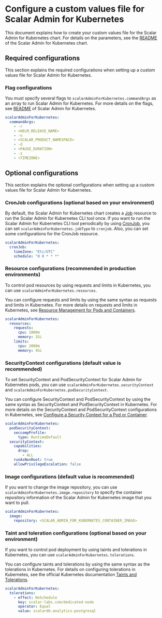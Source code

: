 # Configure a custom values file for Scalar Admin for Kubernetes

This document explains how to create your custom values file for the Scalar Admin for Kubernetes chart. For details on the parameters, see the [README](https://github.com/scalar-labs/helm-charts/blob/main/charts/scalar-admin-for-kubernetes/README.md) of the Scalar Admin for Kubernetes chart.

## Required configurations

This section explains the required configurations when setting up a custom values file for Scalar Admin for Kubernetes.

### Flag configurations

You must specify several flags to `scalarAdminForKubernetes.commandArgs` as an array to run Scalar Admin for Kubernetes. For more details on the flags, see [README](https://github.com/scalar-labs/scalar-admin-for-kubernetes/blob/main/README.md) of Scalar Admin for Kubernetes.

```yaml
scalarAdminForKubernetes:
  commandArgs:
    - -r
    - <HELM_RELEASE_NAME>
    - -n
    - <SCALAR_PRODUCT_NAMESPACE>
    - -d
    - <PAUSE_DURATION>
    - -z
    - <TIMEZONE>
```

## Optional configurations

This section explains the optional configurations when setting up a custom values file for Scalar Admin for Kubernetes.

### CronJob configurations (optional based on your environment)

By default, the Scalar Admin for Kubernetes chart creates a [Job](https://kubernetes.io/docs/concepts/workloads/controllers/job/) resource to run the Scalar Admin for Kubernetes CLI tool once. If you want to run the Scalar Admin for Kubernetes CLI tool periodically by using [CronJob](https://kubernetes.io/docs/concepts/workloads/controllers/cron-jobs/), you can set `scalarAdminForKubernetes.jobType` to `cronjob`. Also, you can set some configurations for the CronJob resource.

```yaml
scalarAdminForKubernetes:
  cronJob:
    timeZone: "Etc/UTC"
    schedule: "0 0 * * *"
```

### Resource configurations (recommended in production environments)

To control pod resources by using requests and limits in Kubernetes, you can use `scalarAdminForKubernetes.resources`.

You can configure requests and limits by using the same syntax as requests and limits in Kubernetes. For more details on requests and limits in Kubernetes, see [Resource Management for Pods and Containers](https://kubernetes.io/docs/concepts/configuration/manage-resources-containers/).

```yaml
scalarAdminForKubernetes:
  resources:
    requests:
      cpu: 1000m
      memory: 2Gi
    limits:
      cpu: 2000m
      memory: 4Gi
```

### SecurityContext configurations (default value is recommended)

To set SecurityContext and PodSecurityContext for Scalar Admin for Kubernetes pods, you can use `scalarAdminForKubernetes.securityContext` and `scalarAdminForKubernetes.podSecurityContext`.

You can configure SecurityContext and PodSecurityContext by using the same syntax as SecurityContext and PodSecurityContext in Kubernetes. For more details on the SecurityContext and PodSecurityContext configurations in Kubernetes, see [Configure a Security Context for a Pod or Container](https://kubernetes.io/docs/tasks/configure-pod-container/security-context/).

```yaml
scalarAdminForKubernetes:
  podSecurityContext:
    seccompProfile:
      type: RuntimeDefault
  securityContext:
    capabilities:
      drop:
        - ALL
    runAsNonRoot: true
    allowPrivilegeEscalation: false
```

### Image configurations (default value is recommended)

If you want to change the image repository, you can use `scalarAdminForKubernetes.image.repository` to specify the container repository information of the Scalar Admin for Kubernetes image that you want to pull.

```yaml
scalarAdminForKubernetes:
  image:
    repository: <SCALAR_ADMIN_FOR_KUBERNETES_CONTAINER_IMAGE>
```

### Taint and toleration configurations (optional based on your environment)

If you want to control pod deployment by using taints and tolerations in Kubernetes, you can use `scalarAdminForKubernetes.tolerations`.

You can configure taints and tolerations by using the same syntax as the tolerations in Kubernetes. For details on configuring tolerations in Kubernetes, see the official Kubernetes documentation [Taints and Tolerations](https://kubernetes.io/docs/concepts/scheduling-eviction/taint-and-toleration/).

```yaml
scalarAdminForKubernetes:
  tolerations:
    - effect: NoSchedule
      key: scalar-labs.com/dedicated-node
      operator: Equal
      value: scalardb-analytics-postgresql
```
